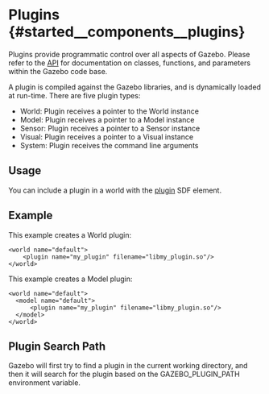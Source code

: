 Plugins {#started__components__plugins}
======================

Plugins provide programmatic control over all aspects of Gazebo. Please refer
to the [API](http://gazebosim.org/api) for documentation on classes,
functions, and parameters within the Gazebo code base.

A plugin is compiled against the Gazebo libraries, and is dynamically loaded at run-time. There are five plugin types:

- World: Plugin receives a pointer to the World instance
- Model: Plugin receives a pointer to a Model instance
- Sensor: Plugin receives a pointer to a Sensor instance
- Visual: Plugin receives a pointer to a Visual instance
- System: Plugin receives the command line arguments

## Usage ##

You can include a plugin in a world with the [plugin](http://gazebosim.org/sdf/1.2.html#plugin) SDF element.

## Example ##

This example creates a World plugin:

    <world name="default">
        <plugin name="my_plugin" filename="libmy_plugin.so"/>
    </world>

This example creates a Model plugin:

    <world name="default">
      <model name="default">
          <plugin name="my_plugin" filename="libmy_plugin.so"/>
      </model>
    </world>

## Plugin Search Path ##

Gazebo will first try to find a plugin in the current working directory, and
then it will search for the plugin based on the GAZEBO_PLUGIN_PATH
environment variable.
